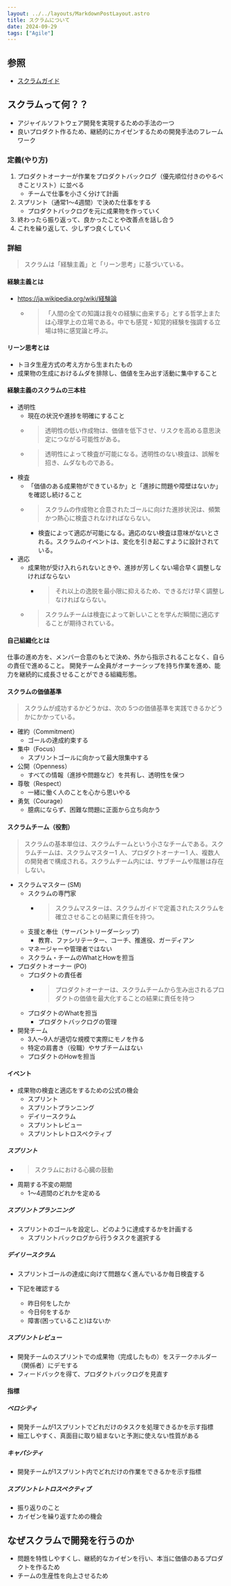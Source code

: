 ```yaml
---
layout: ../../layouts/MarkdownPostLayout.astro
title: スクラムについて
date: 2024-09-29
tags: ["Agile"]
---
```


## 参照
- [スクラムガイド](https://scrumguides.org/docs/scrumguide/v2020/2020-Scrum-Guide-Japanese.pdf)

## スクラムって何？？
- アジャイルソフトウェア開発を実現するための手法の一つ
- 良いプロダクト作るため、継続的にカイゼンするための開発手法のフレームワーク

### 定義(やり方)
1. プロダクトオーナーが作業をプロダクトバックログ（優先順位付きのやるべきことリスト）に並べる
    - チームで仕事を小さく分けて計画
2. スプリント（通常1〜4週間）で決めた仕事をする
    - プロダクトバックログを元に成果物を作っていく
3. 終わったら振り返って、良かったことや改善点を話し合う
4. これを繰り返して、少しずつ良くしていく

### 詳細
> スクラムは「経験主義」と「リーン思考」に基づいている。
#### 経験主義とは
- https://ja.wikipedia.org/wiki/経験論
    - > 「人間の全ての知識は我々の経験に由来する」とする哲学上または心理学上の立場である。中でも感覚・知覚的経験を強調する立場は特に感覚論と呼ぶ。

#### リーン思考とは
- トヨタ生産方式の考え方から生まれたもの
- 成果物の生成におけるムダを排除し、価値を生み出す活動に集中すること

#### 経験主義のスクラムの三本柱
- 透明性
    - 現在の状況や進捗を明確にすること
    - > 透明性の低い作成物は、価値を低下させ、リスクを高める意思決定につながる可能性がある。
    - > 透明性によって検査が可能になる。透明性のない検査は、誤解を招き、ムダなものである。
- 検査
    - 「価値のある成果物ができているか」と「進捗に問題や障壁はないか」を確認し続けること
    - > スクラムの作成物と合意されたゴールに向けた進捗状況は、頻繁かつ熱⼼に検査されなければならない。
        - 検査によって適応が可能になる。適応のない検査は意味がないとされる。スクラムのイベントは、変化を引き起こすように設計されている。
- 適応
    - 成果物が受け入れられないときや、進捗が芳しくない場合早く調整しなければならない
        - > それ以上の逸脱を最⼩限に抑えるため、できるだけ早く調整しなければならない。
    - > スクラムチームは検査によって新しいことを学んだ瞬間に適応することが期待されている。

#### 自己組織化とは
仕事の進め方を、メンバー合意のもとで決め、外から指示されることなく、自らの責任で進めること。
開発チーム全員がオーナーシップを持ち作業を進め、能力を継続的に成長させることができる組織形態。

#### スクラムの価値基準
> スクラムが成功するかどうかは、次の 5つの価値基準を実践できるかどうかにかかっている。
- 確約（Commitment）
    - ゴールの達成約束する
- 集中（Focus）
    - スプリントゴールに向かって最大限集中する
- 公開（Openness）
    - すべての情報（進捗や問題など）を共有し、透明性を保つ
- 尊敬（Respect）
    -  一緒に働く人のことを心から思いやる
- 勇気（Courage）
    - 臆病にならず、困難な問題に正面から立ち向かう

#### スクラムチーム（役割）
> スクラムの基本単位は、スクラムチームという⼩さなチームである。スクラムチームは、スクラムマスター1 ⼈、プロダクトオーナー1 ⼈、複数⼈の開発者で構成される。スクラムチーム内には、サブチームや階層は存在しない。

- スクラムマスター (SM)
    - スクラムの専門家
        - > スクラムマスターは、スクラムガイドで定義されたスクラムを確⽴させることの結果に責任を持つ。
    - 支援と奉仕（サーバントリーダーシップ）
        - 教育、ファシリテーター、コーチ、推進役、ガーディアン
    - マネージャーや管理者ではない
    - スクラム・チームのWhatとHowを担当
- プロダクトオーナー (PO) 
    - プロダクトの責任者
        - > プロダクトオーナーは、スクラムチームから⽣み出されるプロダクトの価値を最⼤化することの結果に責任を持つ
    - プロダクトのWhatを担当
        - プロダクトバックログの管理
- 開発チーム
    - 3人〜9人が適切な規模で実際にモノを作る
    - 特定の肩書き（役職）やサブチームはない
    - プロダクトのHowを担当

#### イベント
- 成果物の検査と適応をするための公式の機会
    - スプリント
    - スプリントプランニング
    - デイリースクラム
    - スプリントレビュー
    - スプリントレトロスペクティブ

##### スプリント
- > スクラムにおける⼼臓の⿎動
- 周期する不変の期間
    - 1〜4週間のどれかを定める

##### スプリントプランニング
- スプリントのゴールを設定し、どのように達成するかを計画する
    - スプリントバックログから行うタスクを選択する

##### デイリースクラム
- スプリントゴールの達成に向けて問題なく進んでいるか毎日検査する

- 下記を確認する
    - 昨日何をしたか
    - 今日何をするか
    - 障害(困っていること)はないか

##### スプリントレビュー
- 開発チームのスプリントでの成果物（完成したもの）をステークホルダー（関係者）にデモする
- フィードバックを得て、プロダクトバックログを見直す

#### 指標
##### ベロシティ
- 開発チームが1スプリントでどれだけのタスクを処理できるかを示す指標
- 細工しやすく、真面目に取り組まないと予測に使えない性質がある

##### キャパシティ
- 開発チームが1スプリント内でどれだけの作業をできるかを示す指標

##### スプリントレトロスペクティブ
- 振り返りのこと
- カイゼンを繰り返すための機会

## なぜスクラムで開発を行うのか
- 問題を特性しやすくし、継続的なカイゼンを行い、本当に価値のあるプロダクトを作るため
- チームの生産性を向上させるため
